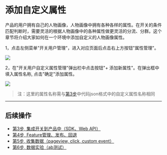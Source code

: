 # 添加自定义属性

产品的用户拥有自己的人物画像，人物画像中拥有各种各样的属性。在开关的条件匹配判断时，需要灵活的根据人物画像中的各种属性做更灵活的分流、分群。这个章节将介绍大家如何在一个环境中添加自定义的人物画像属性。

1，点击左侧菜单"开关用户管理"，进入对应页面后点击右上方按钮"属性管理"。

![](/quickstart/img/2-1打开用户属性管理.png)

2，在"开关用户自定义属性管理"弹出栏中点击按钮"+ 添加新属性"。在弹出框中填入属性名称, 点击"确定"添加属性。

![](/quickstart/img/2-2添加新属性.png)

> 注：这里的属性名称需与[第3步](/quickstart/sdk-integration/)中代码json格式中的自定义属性名称相同

-----

## 后续操作

- [第3步, 集成开关到产品中（SDK、Web API）](/quickstart/sdk-integration/)
- [第4步, Feature管理、发布、回退](/quickstart/release-rollback/)
- [第5步, 收集数据（pageview, click, custom event）](/quickstart/send-event/)
- [第6步, 数据实验（ab测试）](/quickstart/abtest/)

